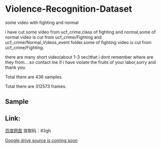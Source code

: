 # Violence-Recognition-Dataset
some video with fighting and normal

i have cut some video from ucf_crime,class of fighting and normal,some of normal video is cut from ucf_crime/Fighting and ucf_crime/Normal_Videos_event folder.some of fighting video is cut from ucf_crime/Fighting.

there are many short video(about 1-3 sec)that i dont remember where are they from....so contact me if i have violate the fruits of your labor,sorry and thank you.

Total there are 436 samples.

Total there are 312573 frames.

## Sample


## Link:

[百度网盘](https://pan.baidu.com/s/1fGJTRSAJ9coab-If3W0aPQ) 提取码：83gh

[Google drive source is coming soon]()
